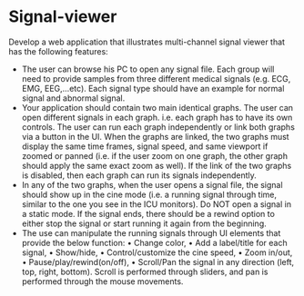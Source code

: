 # Signal-viewer

Develop a web application that illustrates multi-channel signal viewer that has the following features:
- The user can browse his PC to open any signal file. Each group will need to provide samples from three different 
medical signals (e.g. ECG, EMG, EEG,…etc). Each signal type should have an example for normal signal and abnormal 
signal.
- Your application should contain two main identical graphs. The user can open different signals in each graph. i.e. each 
graph has to have its own controls. The user can run each graph independently or link both graphs via a button in the 
UI. When the graphs are linked, the two graphs must display the same time frames, signal speed, and same viewport if 
zoomed or panned (i.e. if the user zoom on one graph, the other graph should apply the same exact zoom as well). If 
the link of the two graphs is disabled, then each graph can run its signals independently.
- In any of the two graphs, when the user opens a signal file, the signal should show up in the cine mode (i.e. a running 
signal through time, similar to the one you see in the ICU monitors). Do NOT open a signal in a static mode. If the 
signal ends, there should be a rewind option to either stop the signal or start running it again from the beginning.
- The use can manipulate the running signals through UI elements that provide the below function:
• Change color,
• Add a label/title for each signal,
• Show/hide,
• Control/customize the cine speed,
• Zoom in/out,
• Pause/play/rewind(on/off),
• Scroll/Pan the signal in any direction (left, top, right, bottom). Scroll is performed through sliders, and pan is
performed through the mouse movements.
